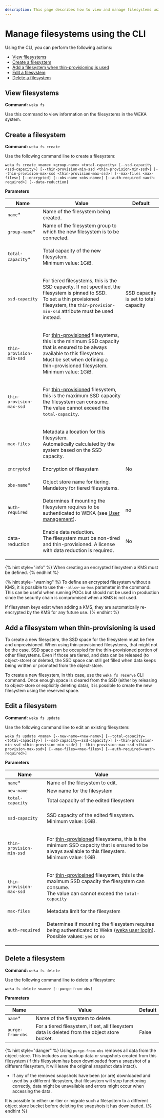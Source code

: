 ```yaml
---
description: This page describes how to view and manage filesystems using the CLI.
---
```


# Manage filesystems using the CLI

Using the CLI, you can perform the following actions:

* [View filesystems](managing-filesystems-1.md#view-filesystems)
* [Create a filesystem](managing-filesystems-1.md#add-a-filesystem)
* [Add a filesystem when thin-provisioning is used](managing-filesystems-1.md#add-a-filesystem-when-thin-provisioning-is-used)
* [Edit a filesystem](managing-filesystems-1.md#edit-a-filesystem)
* [Delete a filesystem](managing-filesystems-1.md#delete-a-filesystem)

## View filesystems

**Command:** `weka fs`

Use this command to view information on the filesystems in the WEKA system.

## Create a filesystem

**Command:** `weka fs create`

Use the following command line to create a filesystem:

`weka fs create <name> <group-name> <total-capacity> [--ssd-capacity <ssd-capacity>] [--thin-provision-min-ssd <thin-provision-min-ssd>] [--thin-provision-max-ssd <thin-provision-max-ssd>] [--max-files <max-files>] [--encrypted] [--obs-name <obs-name>] [--auth-required <auth-required>] [--data-reduction]`

**Parameters**

| Name                     | Value                                                                                                                                                                                                                                                                                  | Default                               |
| ------------------------ | -------------------------------------------------------------------------------------------------------------------------------------------------------------------------------------------------------------------------------------------------------------------------------------- | ------------------------------------- |
| `name`\*                 | Name of the filesystem being created.                                                                                                                                                                                                                                                  | ​                                     |
| `group-name`\*           | Name of the filesystem group to which the new filesystem is to be connected.                                                                                                                                                                                                           |                                       |
| `total-capacity`\*       | <p>Total capacity of the new filesystem.<br>Minimum value: 1GiB.</p>                                                                                                                                                                                                                   |                                       |
| `ssd-capacity`           | <p>For tiered filesystems, this is the SSD capacity. If not specified, the filesystem is pinned to SSD.<br>To set a thin provisioned filesystem, the <code>thin-provision-min-ssd</code> attribute must be used instead.</p>                                                           | SSD capacity is set to total capacity |
| `thin-provision-min-ssd` | <p>For <a href="../../overview/filesystems.md#thin-provisioning">thin-provisioned</a> filesystems, this is the minimum SSD capacity that is ensured to be always available to this filesystem.<br>Must be set when defining a thin-provisioned filesystem.<br>Minimum value: 1GiB.</p> |                                       |
| `thin-provision-max-ssd` | <p>For <a href="../../overview/filesystems.md#thin-provisioning">thin-provisioned</a> filesystem, this is the maximum SSD capacity the filesystem can consume.<br>The value cannot exceed the <code>total-capacity</code>.</p>                                                         |                                       |
| `max-files`              | <p>Metadata allocation for this filesystem.<br>Automatically calculated by the system based on the SSD capacity.</p>                                                                                                                                                                   |                                       |
| `encrypted`              | Encryption of filesystem                                                                                                                                                                                                                                                               | No                                    |
| `obs-name`\*             | <p>Object store name for tiering.<br>Mandatory for tiered filesystems.</p>                                                                                                                                                                                                             |                                       |
| `auth-required`          | Determines if mounting the filesystem requires to be authenticated to WEKA (see [User management](../../usage/user-management/)).                                                                                                                                                      | no                                    |
| data-reduction           | <p>Enable data reduction.<br>The filesystem must be non-tired and thin-provisioned. A license with data reduction is required.<br></p>                                                                                                                                                 | No                                    |



{% hint style="info" %}
When creating an encrypted filesystem a KMS must be defined.
{% endhint %}

{% hint style="warning" %}
To define an encrypted filesystem without a KMS, it is possible to use the`--allow-no-kms` parameter in the command. This can be useful when running POCs but should not be used in production since the security chain is compromised when a KMS is not used.

If filesystem keys exist when adding a KMS, they are automatically re-encrypted by the KMS for any future use.
{% endhint %}

## Add a filesystem when thin-provisioning is used&#x20;

To create a new filesystem, the SSD space for the filesystem must be free and unprovisioned. When using thin-provisioned filesystems, that might not be the case. SSD space can be occupied for the thin-provisioned portion of other filesystems. Even if those are tiered, and data can be released (to object-store) or deleted, the SSD space can still get filled when data keeps being written or promoted from the object-store.

To create a new filesystem, in this case, use the `weka fs reserve` CLI command. Once enough space is cleared from the SSD (either by releasing to object-store or explicitly deleting data), it is possible to create the new filesystem using the reserved space.

## Edit a filesystem

**Command:** `weka fs update`

Use the following command line to edit an existing filesystem:

`weka fs update <name> [--new-name=<new-name>] [--total-capacity=<total-capacity>] [--ssd-capacity=<ssd-capacity>] [--thin-provision-min-ssd <thin-provision-min-ssd>] [--thin-provision-max-ssd <thin-provision-max-ssd>] [--max-files=<max-files>] [--auth-required=<auth-required>]`

**Parameters**

| Name                     | Value                                                                                                                                                                                                                             |
| ------------------------ | --------------------------------------------------------------------------------------------------------------------------------------------------------------------------------------------------------------------------------- |
| `name`\*                 | Name of the filesystem to edit.                                                                                                                                                                                                   |
| `new-name`               | New name for the filesystem                                                                                                                                                                                                       |
| `total-capacity`         | Total capacity of the edited filesystem                                                                                                                                                                                           |
| `ssd-capacity`           | <p>SSD capacity of the edited filesystem.<br>Minimum value: 1GiB.</p>                                                                                                                                                             |
| `thin-provision-min-ssd` | <p>For <a href="../../overview/filesystems.md#thin-provisioning">thin-provisioned</a> filesystems, this is the minimum SSD capacity that is ensured to be always available to this filesystem.<br>Minimum value: 1GiB.</p>        |
| `thin-provision-max-ssd` | <p>For <a href="../../overview/filesystems.md#thin-provisioning">thin-proviosined</a> filesystem, this is the maximum SSD capacity the filesystem can consume.<br>The value can cannot exceed the <code>total-capacity</code></p> |
| `max-files`              | Metadata limit for the filesystem                                                                                                                                                                                                 |
| `auth-required`          | <p>Determines if mounting the filesystem requires being authenticated to Weka (<a href="../../usage/user-management/#user-log-in">weka user login</a>).<br>Possible values: <code>yes</code> or <code>no</code></p>               |

## Delete a filesystem

**Command:** `weka fs delete`

Use the following command line to delete a filesystem:

`weka fs delete <name> [--purge-from-obs]`

**Parameters**

| Name             | Value                                                                                         | Default |
| ---------------- | --------------------------------------------------------------------------------------------- | ------- |
| `name`\*         | Name of the filesystem to delete.                                                             |         |
| `purge-from-obs` | For a tiered filesystem, if set, all filesystem data is deleted from the object store bucket. | False   |

{% hint style="danger" %}
Using `purge-from-obs` removes all data from the object-store. This includes any backup data or snapshots created from this filesystem (if this filesystem has been downloaded from a snapshot of a different filesystem, it will leave the original snapshot data intact).

* If any of the removed snapshots have been (or are) downloaded and used by a different filesystem, that filesystem will stop functioning correctly, data might be unavailable and errors might occur when accessing the data.

It is possible to either un-tier or migrate such a filesystem to a different object store bucket before deleting the snapshots it has downloaded.
{% endhint %}
